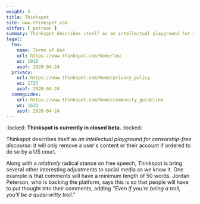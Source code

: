 ```yaml
---
weight: 3
title: Thinkspot
site: www.thinkspot.com
altfor: [ patreon ]
summary: Thinkspot describes itself as an intellectual playground for censorship-free discourse.
legal:
  tos:
    name: Terms of Use
    url: https://www.thinkspot.com/home/tou
    wc: 1918
    asof: 2020-04-24
  privacy:
    url: https://www.thinkspot.com/home/privacy_policy
    wc: 1723
    asof: 2020-04-24
  commguides:
    url: https://www.thinkspot.com/home/community_guideline
    wc: 1633
    asof: 2020-04-24
---
```


:locked: **Thinkspot is currently in closed beta.** :locked:

Thinkspot describes itself as _an intellectual playground for censorship-free discourse_:
it will only remove a user's content or their account if ordered to do so by a US court.

Along with a _relatively_ radical stance on free speech, Thinkspot is bring several other interesting adjustments to social media as we know it.
One example is that comments will have a minimum length of 50 words.
Jordan Peterson, who is backing the platform, says this is so that people will have to put thought into their comments, adding _"Even if you're being a troll, you'll be a quasi-witty troll."_
